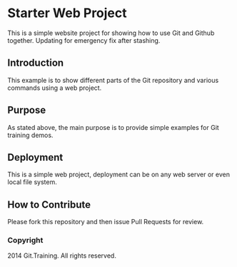 # Starter Web Project

This is a simple website project for showing
how to use Git and Github together. Updating
for emergency fix after stashing.

## Introduction

This example is to show different parts of the Git
repository and various commands using a web
project.

## Purpose

As stated above, the main purpose is to provide
simple examples for Git training demos.

## Deployment

This is a simple web project, deployment can
be on any web server or even local file
system.

## How to Contribute

Please fork this repository and then issue Pull Requests for review.

### Copyright
2014 Git.Training. All rights reserved.